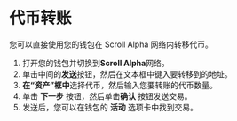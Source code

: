 # 代币转账

您可以直接使用您的钱包在 Scroll Alpha 网络内转移代币。

1. 打开您的钱包并切换到**Scroll Alpha**网络。
2. 单击中间的**发送**按钮，然后在文本框中键入要转移到的地址。
3. **在“资产”框中**选择代币，然后输入您要转账的代币数量。
4. 单击 **下一步** 按钮，然后单击**确认** 按钮发送交易。
5. 发送后，您可以在钱包的 **活动** 选项卡中找到交易。